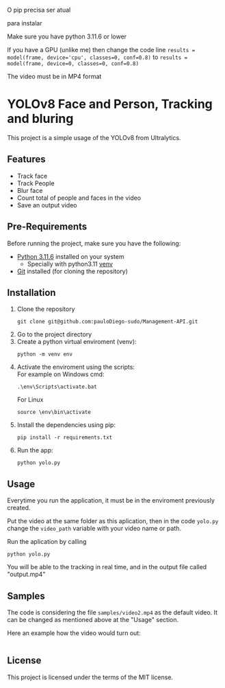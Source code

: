 O pip precisa ser atual

para instalar

Make sure you have python 3.11.6 or lower

If you have a GPU (unlike me) then change the code line `results = model(frame, device='cpu', classes=0, conf=0.8)` to `results = model(frame, device=0, classes=0, conf=0.8)`

The video must be in MP4 format

# YOLOv8 Face and Person, Tracking and bluring

This project is a simple usage of the YOLOv8 from Ultralytics.

## Features

- Track face
- Track People
- Blur face
- Count total of people and faces in the video
- Save an output video

## Pre-Requirements
Before running the project, make sure you have the following:

- [Python 3.11.6](https://www.python.org/downloads/) installed on your system
   - Specially with python3.11 [venv](https://docs.python.org/3/library/venv.html) 
- [Git](https://git-scm.com/downloads) installed (for cloning the repository)

## Installation

1. Clone the repository
   ```
   git clone git@github.com:pauloDiego-sudo/Management-API.git
   ```
2. Go to the project directory
3. Create a python virtual enviroment (venv):
   ```
   python -m venv env
   ```
4. Activate the enviroment using the scripts:   
   For example on Windows cmd:
   ```
   .\env\Scripts\activate.bat
   ```
   For Linux
   ```
   source \env\bin\activate
   ```
6. Install the dependencies using pip:
   ```
   pip install -r requirements.txt
   ```
7. Run the app:
   ```
   python yolo.py
   ```

## Usage
Everytime you run the application, it must be in the enviroment previously created.

Put the video at the same folder as this aplication, then in the code `yolo.py` change the `video_path` variable with your video name or path.

Run the aplication by calling 

```
python yolo.py
```
You will be able to the tracking in real time, and in the output file called "output.mp4"
## Samples

The code is considering the file `samples/video2.mp4` as the default video. It can be changed as mentioned above at the "Usage" section.

Here an example how the video would turn out:

![]()

## License

This project is licensed under the terms of the MIT license.
